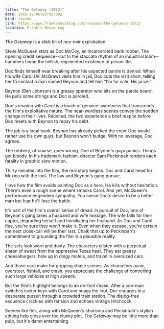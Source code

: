 ```yaml
---
title: "The Getaway (1972)"
date: 2016-12-06T03:05:00Z
kind: review
link: https://www.franksmovielog.com/reviews/the-getaway-1972/
location: Frank's Movie Log
---
```


_The Getaway_ is a slick bit of neo-noir exploitation.

Steve McQueen stars as Doc McCoy, an incarcerated bank robber. The opening credit sequence--cut to the staccato rhythm of an industrial loom--hammers home the hellish, regimented existence of prison life.

Doc finds himself near breaking after his expected parole is denied. When his wife Carol (Ali McGraw) visits him in jail, Doc cuts the visit short, telling her to contact a man named Beynon and tell him “I'm for sale. His price.”

Beynon (Ben Johnson) is a greasy operator who sits on the parole board. He pulls some strings and Doc is paroled.

Doc's reunion with Carol is a touch of genuine sweetness that transcends the film's exploitative nature. The near-wordless scenes convey the sudden change in their lives. Reunited, the two experience a brief respite before Doc meets with Beynon to repay his debt.

The job is a local bank. Beynon has already picked the crew. Doc would rather use his own guys, but Beynon won't budge. With no leverage, Doc agrees.

The robbery, of course, goes wrong. One of Beynon's guys panics. Things get bloody. In his trademark fashion, director Sam Peckinpah renders each fatality in graphic slow motion.

Thirty minutes into the film, the real story begins. Doc and Carol head for Mexico with the loot. The law and Beynon's gang pursue.

I love how the film avoids painting Doc as a hero. He kills without hesitation. There's even a rough scene where smacks Carol. And yet, McQueen's performance engenders sympathy. You sense Doc's desire to be a better man but fear he'll lose the battle.

It's part of the film's overall sense of dread. In pursuit of Doc, one of Beynon's gang takes a husband and wife hostage. The wife falls for their captor, degrading herself and humiliating her husband. As Doc and Carol flee, you're sure they won't make it. Even when they escape, you're certain the next close-call will be their last. Chalk that up to Peckinpah's commitment to grounding the film in a plausible reality.

The sets look worn and dusty. The characters glisten with a perpetual sheen of sweat from the oppressive Texas heat. They eat greasy cheeseburgers, hole up in dingy motels, and travel in oversized cars.

And those cars make for gripping chase scenes. As characters panic, oversteer, fishtail, and crash, you appreciate the challenge of controlling such large vehicles at high speeds.

But the film's highlight belongs to an on-foot chase. After a con-man switches locker keys with Carol and snags the loot, Doc engages in a desperate pursuit through a crowded train station. The dialog-free sequence crackles with tension and echoes vintage Hitchcock.

Scenes like this, along with McQueen's charisma and Peckinpah's stylish editing help gloss over the clunky plot. _The Getaway_ may be little more than pulp, but it's damn entertaining.